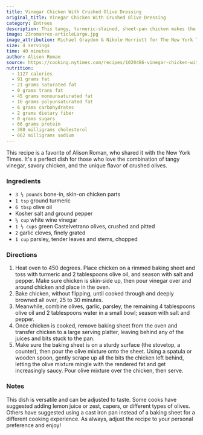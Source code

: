 ```yaml
---
title: Vinegar Chicken With Crushed Olive Dressing
original_title: Vinegar Chicken With Crushed Olive Dressing
category: Entrees
description: This tangy, turmeric-stained, sheet-pan chicken makes the most of the schmaltzy bits left behind on the pan, which is deglazed with fresh garlic, briny olives and a bit of water. Think pan sauce, but done on a sheet pan.
image: 23romanrex-articleLarge.jpg
image_attribution: Michael Graydon & Nikole Herriott for The New York Times
size: 4 servings
time: 40 minutes
author: Alison Roman
source: https://cooking.nytimes.com/recipes/1020486-vinegar-chicken-with-crushed-olive-dressing
nutrition:
  - 1127 calories
  - 91 grams fat
  - 21 grams saturated fat
  - 0 grams trans fat
  - 45 grams monounsaturated fat
  - 16 grams polyunsaturated fat
  - 6 grams carbohydrates
  - 2 grams dietary fiber
  - 0 grams sugars
  - 66 grams protein
  - 388 milligrams cholesterol
  - 662 milligrams sodium
---
```


This recipe is a favorite of Alison Roman, who shared it with the New York Times. It's a perfect dish for those who love the combination of tangy vinegar, savory chicken, and the unique flavor of crushed olives.

### Ingredients

* `3 ½ pounds` bone-in, skin-on chicken parts
* `1 tsp` ground turmeric
* `6 tbsp` olive oil
* Kosher salt and ground pepper
* `½ cup` white wine vinegar
* `1 ½ cups` green Castelvetrano olives, crushed and pitted
* `2` garlic cloves, finely grated
* `1 cup` parsley, tender leaves and stems, chopped

### Directions

1. Heat oven to 450 degrees. Place chicken on a rimmed baking sheet and toss with turmeric and 2 tablespoons olive oil, and season with salt and pepper. Make sure chicken is skin-side up, then pour vinegar over and around chicken and place in the oven.
2. Bake chicken, without flipping, until cooked through and deeply browned all over, 25 to 30 minutes.
3. Meanwhile, combine olives, garlic, parsley, the remaining 4 tablespoons olive oil and 2 tablespoons water in a small bowl; season with salt and pepper.
4. Once chicken is cooked, remove baking sheet from the oven and transfer chicken to a large serving platter, leaving behind any of the juices and bits stuck to the pan.
5. Make sure the baking sheet is on a sturdy surface (the stovetop, a counter), then pour the olive mixture onto the sheet. Using a spatula or wooden spoon, gently scrape up all the bits the chicken left behind, letting the olive mixture mingle with the rendered fat and get increasingly saucy. Pour olive mixture over the chicken, then serve.

### Notes

This dish is versatile and can be adjusted to taste. Some cooks have suggested adding lemon juice or zest, capers, or different types of olives. Others have suggested using a cast iron pan instead of a baking sheet for a different cooking experience. As always, adjust the recipe to your personal preference and enjoy!